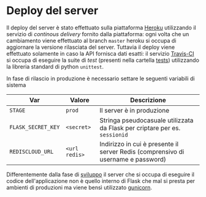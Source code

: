 # Deploy del server
Il deploy del server è stato effettuato sulla piattaforma [Heroku](https://www.heroku.com/) utilizzando il servizio di *continous delivery* fornito dalla piattaforma: ogni volta che un cambiamento viene effettuato al branch `master` heroku si occupa di aggiornare la versione rilasciata del server.
Tuttavia il deploy viene effettuato solamente in caso la API fornisca dati esatti: il servizio [Travis-CI](https://travis-ci.org/n28div/itAIRQ) si occupa di eseguire la suite di *test* (presenti nella cartella [tests](./tests)) utilizzando la libreria standard di python `unittest`.

In fase di rilascio in produzione è necessario settare le seguenti variabili di sistema

|Var|Valore|Descrizione|
|---|---|---|
|`STAGE`|`prod`|Il server è in produzione
|`FLASK_SECRET_KEY`|`<secret>`|Stringa pseudocasuale utilizzata da Flask per criptare per es. `sessionid`
|`REDISCLOUD_URL`|`<url redis>`|Indirizzo in cui è presente il server Redis (comprensivo di username e password)

Differentemente dalla fase di [sviluppo]('/USAGE.md) il server che si occupa di eseguire il codice dell'applicazione non è quello interno di Flask che mal si presta per ambienti di produzioni ma viene bensì utilizzato [gunicorn](https://gunicorn.org/).
